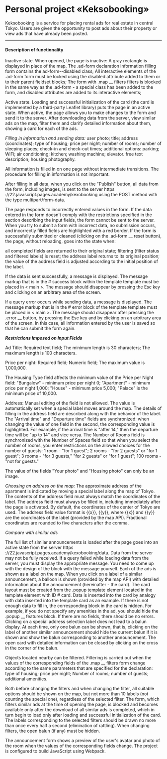 # Personal project «Keksobooking»


Keksobooking is a service for placing rental ads for real estate in central Tokyo. Users are given the opportunity to post ads about their property or view ads that have already been posted.

---
#### Description of functionality

Inactive state. When opened, the page is inactive:
A gray rectangle is displayed in place of the map.
The .ad-form declaration information filling form contains the ad-form--disabled class;
All interactive elements of the .ad-form form must be locked using the disabled attribute added to them or to their parent fieldset blocks;
The form with .map __ filters filters is blocked in the same way as the .ad-form - a special class has been added to the form, and disabled attributes are added to its interactive elements;

Active state. Loading and successful initialization of the card (the card is implemented by a third-party Leaflet library) puts the page in an active state. When active, the page allows you to make changes to the form and send it to the server. After downloading data from the server, view similar ads on the map, filter them and clarify detailed information about them, showing a card for each of the ads.


*Filling in information and sending data:*
user photo;
title;
address (coordinates);
type of housing;
price per night;
number of rooms;
number of sleeping places;
check-in and check-out times;
additional options:
parking;
WiFi;
air conditioning;
kitchen;
washing machine;
elevator.
free text description;
housing photography.

All information is filled in on one page without intermediate transitions. The procedure for filling in information is not important.

After filling in all data, when you click on the "Publish" button, all data from the form, including images, is sent to the server 
https ://22.javascript.pages.academy/kexobooking using the POST method with the type multipart/form-data.

The page responds to incorrectly entered values in the form. If the data entered in the form doesn't comply with the restrictions specified in the section describing the input fields, the form cannot be sent to the server. When you try to submit a form with incorrect data, no submission occurs, and incorrectly filled fields are highlighted with a red border. 
If the form is successfully submitted or cleaned (clicking on the .ad-form __ reset button), the page, without reloading, goes into the state when:

  all completed fields are returned to their original state;
  filtering (filter status and filtered labels) is reset;
  the address label returns to its original position;
  the value of the address field is adjusted according to the initial position of the label.

If the data is sent successfully, a message is displayed. The message markup that is in the # success block within the template template must be placed in < main >. The message should disappear by pressing the Esc key and clicking on an arbitrary area of the screen.

If a query error occurs while sending data, a message is displayed. The message markup that is in the # error block of the template template must be placed in < main >. The message should disappear after pressing the .error __ button, by pressing the Esc key and by clicking on an arbitrary area of the screen. In this case, all information entered by the user is saved so that he can submit the form again.


***Restrictions Imposed on Input Fields***

Ad Title:
 Required text field;
 The minimum length is 30 characters;
 The maximum length is 100 characters.

Price per night:
 Required field;
 Numeric field;
 The maximum value is 1,000,000.

The Housing Type field affects the minimum value of the Price per Night field:
 "Bungalow" - minimum price per night 0;
 "Apartment" - minimum price per night 1,000;
 "House" - minimum price 5,000;
 "Palace" is the minimum price of 10,000.

Address: Manual editing of the field is not allowed. The value is automatically set when a special label moves around the map. The details of filling in the address field are described along with the behavior of the label.
The "Arrival time" and "Departure time" fields are synchronized: when changing the value of one field in the second, the corresponding value is highlighted. For example, if the arrival time is "after 14," then the departure time will be "up to 14" and vice versa.
The Number of Rooms field is synchronized with the Number of Spaces field so that when you select the number of rooms, you enter restrictions on the allowed choices for the number of guests:
  1 room - "for 1 guest";
  2 rooms - "for 2 guests" or "for 1 guest";
  3 rooms - "for 3 guests," "for 2 guests" or "for 1 guest";
  100 rooms - "not for guests."

The value of the fields "Your photo" and "Housing photo" can only be an image.

*Choosing an address on the map:*
The approximate address of the apartment is indicated by moving a special label along the map of Tokyo. The contents of the address field must always match the coordinates of the label.
The address field must always be filled in, including immediately after the page is activated. By default, the coordinates of the center of Tokyo are used.
The address field value format is {{x}}, {{y}}, where {{x}} and {{y}} are the coordinates of the label (provided by the map API). Fractional coordinates are rounded to five characters after the comma.

*Compare with similar ads*

The full list of similar announcements is loaded after the page goes into an active state from the server 
https ://22.javascript.pages.academy/kexobooking/data. Data from the server may not be fully received.
If a query failed while loading data from the server, you must display the appropriate message. You need to come up with the design of the block with the message yourself.
Each of the ads is shown as a label on the map.
When you click on a label of a similar announcement, a balloon is shown (provided by the map API) with detailed information about the announcement (hereinafter - the card). The card layout must be created from the .popup template element located in the template element with ID # card. Data is inserted into the card by analogy with data inserted into the template card as an example. If there is not enough data to fill in, the corresponding block in the card is hidden. For example, if you do not specify any amenities in the ad, you should hide the .popup __ features block. If there are no fields, there should be no errors.
Clicking on a special address selection label does not lead to a balun display.
At each time, only one balun can be shown, that is, clicking on the label of another similar announcement should hide the current balun if it is shown and show the balun corresponding to another announcement.
The open card with detailed information can be closed by clicking on the cross in the corner of the balun.

Objects located nearby can be filtered. Filtering is carried out when the values of the corresponding fields of the .map __ filters form change according to the same parameters that are specified for the declaration:
 type of housing;
 price per night;
 Number of rooms;
 number of guests;
 additional amenities.

Both before changing the filters and when changing the filter, all suitable options should be shown on the map, but not more than 10 labels (not counting the special one), regardless of the selected filter.
The form, which filters similar ads at the time of opening the page, is blocked and becomes available only after the download of all similar ads is completed, which in turn begin to load only after loading and successful initialization of the card.
The labels corresponding to the selected filters should be drawn no more than once every half a second (elimination of rattling).
When changing filters, the open balun (if any) must be hidden.

The announcement form shows a preview of the user's avatar and photo of the room when the values of the corresponding fields change.
The project is configured to build JavaScript using Webpack.

